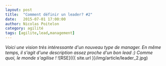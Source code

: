 ```yaml
---
layout: post
title:  "Comment définir un leader? #2"
date:   2015-07-01 17:00:00
author: Nicolas Poitelon
category: agilité
tags: [agilite,lead,management]
---
```


<i>Voici une vision très intéressante d'un nouveau type de manager. En même temps, il s'agit d'une description assez proche d'un bon lead :) Comme quoi, le monde s'agilise !</i>
![RSE]({{ site.url }}/img/article/leader_2.jpg)